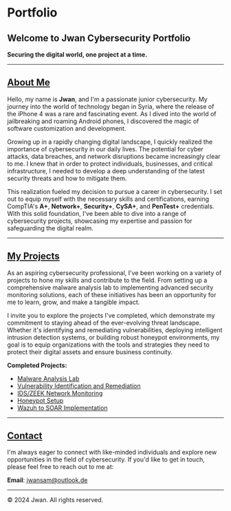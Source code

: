 # Portfolio

## Welcome to Jwan Cybersecurity Portfolio

**Securing the digital world, one project at a time.**

---

## [About Me](#about)

Hello, my name is **Jwan**, and I'm a passionate junior cybersecurity. My journey into the world of technology began in Syria, where the release of the iPhone 4 was a rare and fascinating event. As I dived into the world of jailbreaking and roaming Android phones, I discovered the magic of software customization and development.

Growing up in a rapidly changing digital landscape, I quickly realized the importance of cybersecurity in our daily lives. The potential for cyber attacks, data breaches, and network disruptions became increasingly clear to me. I knew that in order to protect individuals, businesses, and critical infrastructure, I needed to develop a deep understanding of the latest security threats and how to mitigate them.

This realization fueled my decision to pursue a career in cybersecurity. I set out to equip myself with the necessary skills and certifications, earning CompTIA's **A+**, **Network+**, **Security+**, **CySA+**, and **PenTest+** credentials. With this solid foundation, I've been able to dive into a range of cybersecurity projects, showcasing my expertise and passion for safeguarding the digital realm.

---

## [My Projects](#projects)

As an aspiring cybersecurity professional, I've been working on a variety of projects to hone my skills and contribute to the field. From setting up a comprehensive malware analysis lab to implementing advanced security monitoring solutions, each of these initiatives has been an opportunity for me to learn, grow, and make a tangible impact.

I invite you to explore the projects I've completed, which demonstrate my commitment to staying ahead of the ever-evolving threat landscape. Whether it's identifying and remediating vulnerabilities, deploying intelligent intrusion detection systems, or building robust honeypot environments, my goal is to equip organizations with the tools and strategies they need to protect their digital assets and ensure business continuity.

**Completed Projects:**

- [Malware Analysis Lab](projects/malware-analysis-lab.md)
- [Vulnerability Identification and Remediation](projects/vulnerability-identification.md)
- [IDS/ZEEK Network Monitoring](projects/ids-zeek-monitoring.md)
- [Honeypot Setup](projects/honeypot-setup.md)
- [Wazuh to SOAR Implementation](projects/wazuh-soar-implementation.md)

---

## [Contact](#contact)

I'm always eager to connect with like-minded individuals and explore new opportunities in the field of cybersecurity. If you'd like to get in touch, please feel free to reach out to me at:

**Email**: [jwansam@outlook.de](mailto:jwansam@outlook.de)  

---

&copy; 2024 Jwan. All rights reserved.